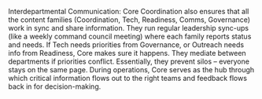 Interdepartmental Communication: Core Coordination also ensures that all the content families (Coordination, Tech, Readiness, Comms, Governance) work in sync and share information. They run regular leadership sync-ups (like a weekly command council meeting) where each family reports status and needs. If Tech needs priorities from Governance, or Outreach needs info from Readiness, Core makes sure it happens. They mediate between departments if priorities conflict. Essentially, they prevent silos – everyone stays on the same page. During operations, Core serves as the hub through which critical information flows out to the right teams and feedback flows back in for decision-making.